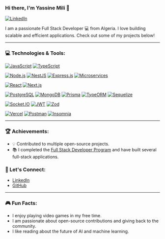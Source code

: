 ### Hi there, I'm Yassine Mili 👋

<!--[![Website](https://img.shields.io/badge/Website-YourWebsite-FF6347?style=for-the-badge&logo=google-chrome)](https://yourwebsite.com)-->
[![LinkedIn](https://img.shields.io/badge/LinkedIn-Yassine_Mili-0077B5?style=for-the-badge&logo=linkedin)](https://www.linkedin.com/in/yassine-mili-0193bb28a/)


I am a passionate Full Stack Developer 💻 from Algeria. I love building scalable and efficient applications. Check out some of my projects below!

---

### 💻 Technologies & Tools:

<!-- Languages -->
[![JavaScript](https://img.shields.io/badge/JavaScript-F7DF1E?style=for-the-badge&logo=javascript)](https://www.javascript.com/)
[![TypeScript](https://img.shields.io/badge/TypeScript-3178C6?style=for-the-badge&logo=typescript)](https://www.typescriptlang.org/)

<!-- Backend -->
[![Node.js](https://img.shields.io/badge/Node.js-339933?style=for-the-badge&logo=node.js)](https://nodejs.org/)
[![NestJS](https://img.shields.io/badge/NestJS-E0234E?style=for-the-badge&logo=nestjs)](https://nestjs.com/)
[![Express.js](https://img.shields.io/badge/Express.js-000000?style=for-the-badge&logo=express)](https://expressjs.com/)
[![Microservices](https://img.shields.io/badge/Microservices-000000?style=for-the-badge&logo=vercel&labelColor=gray)](#)

<!-- Frontend -->
[![React](https://img.shields.io/badge/React-61DAFB?style=for-the-badge&logo=react)](https://reactjs.org/)
[![Next.js](https://img.shields.io/badge/Next.js-000000?style=for-the-badge&logo=next.js)](https://nextjs.org/)

<!-- Database -->
[![PostgreSQL](https://img.shields.io/badge/PostgreSQL-336791?style=for-the-badge&logo=postgresql)](https://www.postgresql.org/)
[![MongoDB](https://img.shields.io/badge/MongoDB-4DB33D?style=for-the-badge&logo=mongodb)](https://www.mongodb.com/)
[![Prisma](https://img.shields.io/badge/Prisma-2D3748?style=for-the-badge&logo=prisma)](https://www.prisma.io/)
[![TypeORM](https://img.shields.io/badge/TypeORM-EC7B2F?style=for-the-badge&logo=typeorm)](https://typeorm.io/)
[![Sequelize](https://img.shields.io/badge/Sequelize-52B0E7?style=for-the-badge&logo=sequelize)](https://sequelize.org/)

<!-- Infrastructure -->
[![Socket.IO](https://img.shields.io/badge/Socket.IO-010101?style=for-the-badge&logo=socket.io)](https://socket.io/)
[![JWT](https://img.shields.io/badge/JWT-000000?style=for-the-badge&logo=jsonwebtokens)](https://jwt.io/)
[![Zod](https://img.shields.io/badge/Zod-3C52B2?style=for-the-badge&logo=typescript)](https://zod.dev/)

<!-- Tools -->
[![Vercel](https://img.shields.io/badge/Vercel-000000?style=for-the-badge&logo=vercel)](https://vercel.com/)
[![Postman](https://img.shields.io/badge/Postman-FF6C37?style=for-the-badge&logo=postman)](https://postman.com/)
[![Insomnia](https://img.shields.io/badge/Insomnia-4000BF?style=for-the-badge&logo=insomnia)](https://insomnia.rest/)

---

### 🏆 Achievements:

- 💡 Contributed to multiple open-source projects.
- 📚 I completed the [Full Stack Developer Program](#) and have built several full-stack applications.
<!-- 📝 Author of several blog posts about web development and tech trends. -->

<!---

### 📈 GitHub Stats:

![Your GitHub Stats](https://github-readme-stats.vercel.app/api?username=your-github-username&show_icons=true&count_private=true&hide=prs&theme=radical)

--->
<!---

### 📚 Latest Blog Posts

- [Building Scalable Applications with Node.js](https://yourblog.com/building-scalable-applications)
- [A Guide to PostgreSQL Indexing](https://yourblog.com/postgresql-indexing)
- [How Docker Transformed My Development Process](https://yourblog.com/how-docker-transformed-development)

--->

### 🤝 Let's Connect:

- [LinkedIn](https://www.linkedin.com/in/yassine-mili-0193bb28a/)
- [GitHub](https://github.com/yassinemili)

---

### 🎮 Fun Facts:

- I enjoy playing video games in my free time.
- I am passionate about open-source contributions and giving back to the community.
- I like reading about the future of AI and machine learning.


